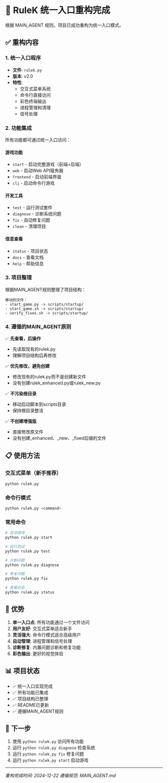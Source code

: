 # 🚀 RuleK 统一入口重构完成

根据 MAIN_AGENT 规则，项目已成功重构为统一入口模式。

## ✅ 重构内容

### 1. 统一入口程序
- **文件**: `rulek.py`
- **版本**: v2.0
- **特性**:
  - 交互式菜单系统
  - 命令行直接访问
  - 彩色终端输出
  - 进程管理和清理
  - 信号处理

### 2. 功能集成
所有功能都可通过统一入口访问：

#### 游戏功能
- `start` - 启动完整游戏（前端+后端）
- `web` - 启动Web API服务器
- `frontend` - 启动前端界面
- `cli` - 启动命令行游戏

#### 开发工具
- `test` - 运行测试套件
- `diagnose` - 诊断系统问题
- `fix` - 自动修复问题
- `clean` - 清理项目

#### 信息查看
- `status` - 项目状态
- `docs` - 查看文档
- `help` - 帮助信息

### 3. 项目整理
根据MAIN_AGENT规则整理了项目结构：

```
移动的文件：
- start_game.py -> scripts/startup/
- start_game.sh -> scripts/startup/
- verify_fixes.sh -> scripts/startup/
```

### 4. 遵循的MAIN_AGENT原则

✅ **先查看，后操作**
- 先读取现有的rulek.py
- 理解项目结构后再修改

✅ **优先修改，避免创建**
- 修改现有的rulek.py而不是创建新文件
- 没有创建rulek_enhanced.py或rulek_new.py

✅ **不污染根目录**
- 移动启动脚本到scripts目录
- 保持根目录整洁

✅ **不创建增强版**
- 直接修改原文件
- 没有创建_enhanced、_new、_fixed后缀的文件

## 📋 使用方法

### 交互式菜单（新手推荐）
```bash
python rulek.py
```

### 命令行模式
```bash
python rulek.py <command>
```

### 常用命令
```bash
# 启动游戏
python rulek.py start

# 运行测试
python rulek.py test

# 诊断问题
python rulek.py diagnose

# 修复问题
python rulek.py fix

# 查看状态
python rulek.py status
```

## 🎯 优势

1. **单一入口点**: 所有功能通过一个文件访问
2. **用户友好**: 交互式菜单适合新手
3. **灵活强大**: 命令行模式适合高级用户
4. **自动管理**: 进程管理和信号处理
5. **诊断修复**: 内置问题诊断和修复功能
6. **彩色输出**: 更好的视觉体验

## 📊 项目状态

- ✅ 统一入口实现完成
- ✅ 所有功能已集成
- ✅ 项目结构已整理
- ✅ README已更新
- ✅ 遵循MAIN_AGENT规则

## 🔄 下一步

1. 使用 `python rulek.py` 访问所有功能
2. 运行 `python rulek.py diagnose` 检查系统
3. 运行 `python rulek.py fix` 修复问题
4. 运行 `python rulek.py start` 启动游戏

---

*重构完成时间: 2024-12-22*
*遵循规范: MAIN_AGENT.md*
